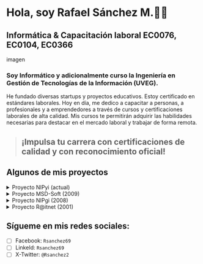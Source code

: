 # **Hola, soy Rafael Sánchez M.👍🏼**
## Informática & Capacitación laboral EC0076, EC0104, EC0366
imagen
### Soy Informático y adicionalmente curso la Ingeniería en Gestión de Tecnologías de la Información (UVEG).
He fundado diversas startups y proyectos educativos. Estoy certificado en estándares laborales. 
Hoy en día, me dedico a capacitar a personas, a profesionales y a emprendedores a través de cursos y certificaciones laborales de alta calidad. Mis cursos te permitirán adquirir las habilidades necesarias para destacar en el mercado laboral y trabajar de forma remota.
> ## ¡Impulsa tu carrera con certificaciones de calidad y con reconocimiento oficial!
## Algunos de mis proyectos
<details>
<summary>Proyecto NIPyi (actual)</summary>
Es una Startup de servicios de capacitación y certificaciones de habilidades laborales con reconocimiento oficial.
</details>

<details>
<summary>Proyecto MSD-Soft (2009)</summary>
Es una startup de servicio de capacitación para "Desarrolladores Web en trabajo remoto"
</details>

<details>
<summary>Proyecto NIPgi (2008)</summary>
Es una startup de servicio de capacitación en teletrabajo y telemprendimiento. Incubado en el Tec. de Monterrey campus Puebla.
</details>

<details>
<summary>Proyecto R@itnet (2001)</summary>
Es una Startup de servicios de acceso a computadoras e internet con espacios dinámicos y versátiles que combinan trabajo, entretenimiento, aprendizaje y comunidad.
</details>

## Sígueme en mis redes sociales:
  - [ ] Facebook: ```Rsanchez69```
  - [ ] LinkeId: ```Rsanchez69```
  - [ ] X-Twitter: ```@Rsanchez2```
